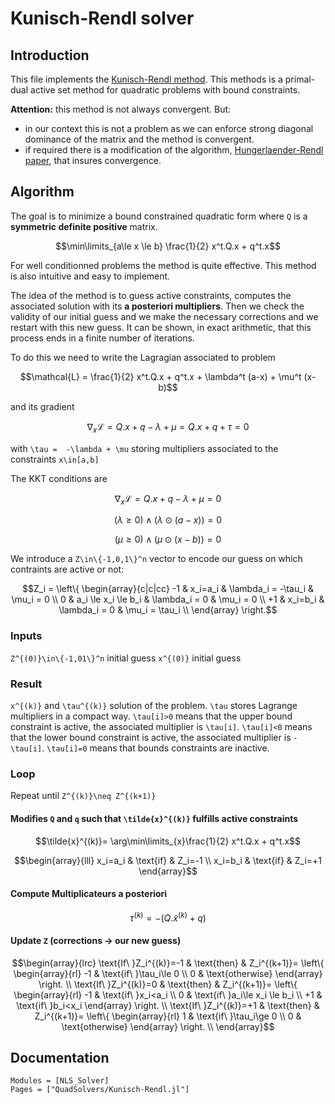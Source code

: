 # Kunisch-Rendl solver

## Introduction

This file implements the [Kunisch-Rendl method](https://epubs.siam.org/doi/10.1137/S1052623400376135). This methods is a primal-dual active set method for quadratic problems with bound constraints.

**Attention:** this method is not always convergent. But:
- in our context this is not a problem as we can enforce strong
  diagonal dominance of the matrix and the method is convergent.
- if required there is a modification of the algorithm,
  [Hungerlaender-Rendl
  paper](http://www.optimization-online.org/DB_HTML/2016/09/5644.html),
  that insures convergence.


## Algorithm

The goal is to minimize a bound constrained quadratic form where ``Q``
is a **symmetric definite positive** matrix.

```math
\min\limits_{a\le x \le b} \frac{1}{2} x^t.Q.x + q^t.x
```

For well conditionned problems the method is quite effective. This
method is also intuitive and easy to implement.

The idea of the method is to guess active constraints, computes the
associated solution with its **a posteriori multipliers**. Then we
check the validity of our initial guess and we make the necessary
corrections and we restart with this new guess. It can be shown, in
exact arithmetic, that this process ends in a finite number of
iterations.

To do this we need to write the Lagragian associated to problem

```math
\mathcal{L} = \frac{1}{2} x^t.Q.x + q^t.x + \lambda^t (a-x) + \mu^t (x-b)
```

and its gradient

```math
\nabla_x \mathcal{L} = Q.x + q -\lambda + \mu = Q.x+q+\tau = 0
```
with ``\tau =  -\lambda + \mu`` storing multipliers associated to the constraints ``x\in[a,b]``

The KKT conditions are
```math
\nabla_x \mathcal{L} = Q.x+q-\lambda+\mu =0
```
```math
(\lambda \ge 0)\wedge(\lambda\odot(a-x))=0 
```
```math
(\mu \ge 0)\wedge(\mu\odot(x-b))=0
```

We introduce a ``Z\in\{-1,0,1\}^n`` vector to encode our guess on
which contraints are active or not:

```math
Z_i = \left\{
\begin{array}{c|c|cc}
-1 & x_i=a_i & \lambda_i = -\tau_i &  \mu_i = 0 \\
0  & a_i \le x_i \le b_i & \lambda_i = 0 & \mu_i = 0 \\
+1 &  x_i=b_i & \lambda_i = 0 &  \mu_i = \tau_i \\
\end{array}
\right.
``` 

### Inputs
 
``Z^{(0)}\in\{-1,01\}^n`` initial guess 
``x^{(0)}`` initial guess

### Result 

``x^{(k)}`` and ``\tau^{(k)}`` solution of the problem. ``\tau``
stores Lagrange multipliers in a compact way. ``\tau[i]>0`` means that
the upper bound constraint is active, the associated multiplier is
``\tau[i]``. ``\tau[i]<0`` means that the lower bound constraint is
active, the associated multiplier is ``-\tau[i]``. ``\tau[i]=0`` means
that bounds constraints are inactive.
	
### Loop

Repeat until ``Z^{(k)}\neq Z^{(k+1)}``

#### Modifies ``Q`` and ``q`` such that ``\tilde{x}^{(k)}`` fulfills active constraints

```math
\tilde{x}^{(k)}= \arg\min\limits_{x}\frac{1}{2} x^t.Q.x + q^t.x
```

```math
\begin{array}{lll}
x_i=a_i & \text{if} & Z_i=-1 \\ 
x_i=b_i & \text{if} & Z_i=+1
\end{array}
```

#### Compute Multiplicateurs a posteriori

```math
\tau^{(k)} = -( Q.\tilde{x}^{(k)}+q )
```

#### Update ``Z`` (corrections -> our new guess)
```math
\begin{array}{lrc}
  
  \text{If\ }Z_i^{(k)}=-1 & \text{then} & Z_i^{(k+1)}=
  \left\{
  \begin{array}{rl}
    -1 & \text{if\ }\tau_i\le 0 \\
    0 & \text{otherwise}
  \end{array}
  \right.  \\

  \text{If\ }Z_i^{(k)}=0 & \text{then} & Z_i^{(k+1)}=
  \left\{
  \begin{array}{rl}
    -1 & \text{if\ }x_i<a_i \\
    0 & \text{if\ }a_i\le x_i  \le b_i \\
    +1 & \text{if\ }b_i<x_i
  \end{array}
  \right.  \\

  \text{If\ }Z_i^{(k)}=+1 & \text{then} & Z_i^{(k+1)}=
  \left\{
  \begin{array}{rl}
    1 & \text{if\ }\tau_i\ge 0 \\
    0 & \text{otherwise}
  \end{array}
  \right.  \\
  
\end{array}
```

## Documentation

```@autodocs
Modules = [NLS_Solver]
Pages = ["QuadSolvers/Kunisch-Rendl.jl"]
```
